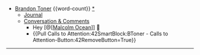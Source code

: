 - [Brandon Toner](<Brandon Toner.md>) {{word-count}} [*]([bnt](<bnt.md>))
    - [Journal](<Journal.md>)
    - [Conversation & Comments](<Conversation & Comments.md>)
        - Hey [@[[Malcolm Ocean](<@[[Malcolm Ocean.md>)]] 👋
        - {{Pull Calls to Attention:42SmartBlock:BToner - Calls to Attention-Button:42RemoveButton=True}}
- ---
